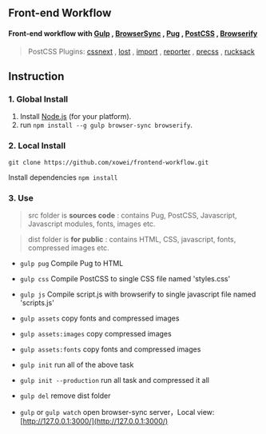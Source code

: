 Front-end Workflow
-----------
#### Front-end workflow with [Gulp](http://gulpjs.com/) , [BrowserSync](https://www.browsersync.io/) , [Pug](https://github.com/pugjs/pug) , [PostCSS](https://github.com/postcss/postcss) , [Browserify](http://browserify.org/)
> PostCSS Plugins: [cssnext](http://cssnext.io) , [lost](https://github.com/peterramsing/lost) , [import](https://github.com/postcss/postcss-import) , [reporter](https://github.com/postcss/postcss-reporter) , [precss](https://github.com/jonathantneal/precss) , [rucksack](https://simplaio.github.io/rucksack/)


Instruction
-----------
### 1. Global Install

1.  Install [Node.js](https://nodejs.org/en/) (for your platform).
2.  run `npm install --g gulp browser-sync browserify`.

### 2. Local Install

`git clone https://github.com/xowei/frontend-workflow.git`

Install dependencies `npm install`

### 3. Use

> src folder is **sources code** : contains Pug, PostCSS, Javascript, Javascript modules, fonts, images etc.

> dist folder is **for public** : contains HTML, CSS, javascript, fonts, compressed images etc.


- `gulp pug` Compile Pug to HTML
- `gulp css` Compile PostCSS to single CSS file named 'styles.css'
- `gulp js` Compile script.js with browserify to single javascript file named 'scripts.js'
- `gulp assets` copy fonts and compressed images
- `gulp assets:images` copy compressed images
- `gulp assets:fonts` copy fonts and compressed images
- `gulp init` run all of the above task
- `gulp init --production` run all task and compressed it all
- `gulp del` remove dist folder

- `gulp` or `gulp watch` open browser-sync server，Local view: [http://127.0.0.1:3000/](http://127.0.0.1:3000/)